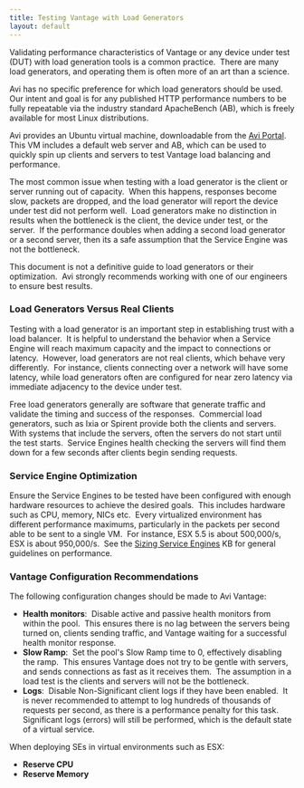 ```yaml
---
title: Testing Vantage with Load Generators
layout: default
---
```

Validating performance characteristics of Vantage or any device under test (DUT) with load generation tools is a common practice.  There are many load generators, and operating them is often more of an art than a science.

Avi has no specific preference for which load generators should be used.  Our intent and goal is for any published HTTP performance numbers to be fully repeatable via the industry standard ApacheBench (AB), which is freely available for most Linux distributions.

Avi provides an Ubuntu virtual machine, downloadable from the <a href="/access-to-avi-portal/">Avi Portal</a>.  This VM includes a default web server and AB, which can be used to quickly spin up clients and servers to test Vantage load balancing and performance.

The most common issue when testing with a load generator is the client or server running out of capacity.  When this happens, responses become slow, packets are dropped, and the load generator will report the device under test did not perform well.  Load generators make no distinction in results when the bottleneck is the client, the device under test, or the server.  If the performance doubles when adding a second load generator or a second server, then its a safe assumption that the Service Engine was not the bottleneck.

This document is not a definitive guide to load generators or their optimization.  Avi strongly recommends working with one of our engineers to ensure best results.

### Load Generators Versus Real Clients

Testing with a load generator is an important step in establishing trust with a load balancer.  It is helpful to understand the behavior when a Service Engine will reach maximum capacity and the impact to connections or latency.  However, load generators are not real clients, which behave very differently.  For instance, clients connecting over a network will have some latency, while load generators often are configured for near zero latency via immediate adjacency to the device under test.

Free load generators generally are software that generate traffic and validate the timing and success of the responses.  Commercial load generators, such as Ixia or Spirent provide both the clients and servers.  With systems that include the servers, often the servers do not start until the test starts.  Service Engines health checking the servers will find them down for a few seconds after clients begin sending requests.

### Service Engine Optimization

Ensure the Service Engines to be tested have been configured with enough hardware resources to achieve the desired goals.  This includes hardware such as CPU, memory, NICs etc.  Every virtualized environment has different performance maximums, particularly in the packets per second able to be sent to a single VM.  For instance, ESX 5.5 is about 500,000/s, ESX is about 950,000/s.  See the <a href="/sizing-service-engines/">Sizing Service Engines</a> KB for general guidelines on performance.

### Vantage Configuration Recommendations

The following configuration changes should be made to Avi Vantage:

* **Health monitors**:  Disable active and passive health monitors from within the pool.  This ensures there is no lag between the servers being turned on, clients sending traffic, and Vantage waiting for a successful health monitor response.
* **Slow Ramp**:  Set the pool's Slow Ramp time to 0, effectively disabling the ramp.  This ensures Vantage does not try to be gentle with servers, and sends connections as fast as it receives them.  The assumption in a load test is the clients and servers will not be the bottleneck.
* **Logs**:  Disable Non-Significant client logs if they have been enabled.  It is never recommended to attempt to log hundreds of thousands of requests per second, as there is a performance penalty for this task.  Significant logs (errors) will still be performed, which is the default state of a virtual service. 

When deploying SEs in virtual environments such as ESX:

* **Reserve CPU**
* **Reserve Memory** 

 

 

 

 
